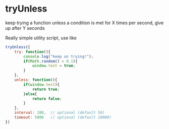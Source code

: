 # tryUnless
keep trying a function unless a condition is met for X times per second, give up after Y seconds


Really simple utility script, use like

```javascript
tryUnless({
    try: function(){
        console.log("keep on trying!");
        if(Math.random() < 0.1){
            window.test = true;
        }
    },
    unless: function(){
        if(window.test){
            return true;
        }else{
            return false;
        }
    },
    interval: 100,  // optional (default 50)
    timeout: 5000   // optional (default 10000)
})
```

